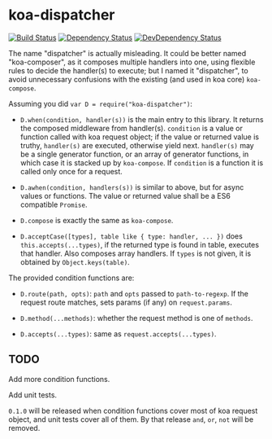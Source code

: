 # koa-dispatcher

[![Build Status](https://travis-ci.org/XeCycle/koa-dispatcher.svg?branch=master)](https://travis-ci.org/XeCycle/koa-dispatcher)
[![Dependency Status](https://img.shields.io/david/XeCycle/koa-dispatcher.svg)](https://david-dm.org/XeCycle/koa-dispatcher)
[![DevDependency Status](https://img.shields.io/david/dev/XeCycle/koa-dispatcher.svg)](https://david-dm.org/XeCycle/koa-dispatcher)

The name "dispatcher" is actually misleading.  It could be better
named "koa-composer", as it composes multiple handlers into one,
using flexible rules to decide the handler(s) to execute; but I
named it "dispatcher", to avoid unnecessary confusions with the
existing (and used in koa core) `koa-compose`.

Assuming you did `var D = require("koa-dispatcher")`:

- `D.when(condition, handler(s))` is the main entry to this
  library.  It returns the composed middleware from handler(s).
  `condition` is a value or function called with koa request
  object; if the value or returned value is truthy, `handler(s)`
  are executed, otherwise yield next.  `handler(s)` may be a
  single generator function, or an array of generator functions,
  in which case it is stacked up by `koa-compose`.  If
  `condition` is a function it is called only once for a request.

- `D.awhen(condition, handlers(s))` is similar to above, but for
  async values or functions.  The value or returned value shall
  be a ES6 compatible `Promise`.

- `D.compose` is exactly the same as `koa-compose`.

- `D.acceptCase([types], table like { type: handler, ... })` does
  `this.accepts(...types)`, if the returned type is found in
  table, executes that handler.  Also composes array handlers.
  If `types` is not given, it is obtained by
  `Object.keys(table)`.

The provided condition functions are:

- `D.route(path, opts)`: `path` and `opts` passed to
  `path-to-regexp`.  If the request route matches, sets params
  (if any) on `request.params`.

- `D.method(...methods)`: whether the request method is one of
  `methods`.

- `D.accepts(...types)`: same as `request.accepts(...types)`.

TODO
----

Add more condition functions.

Add unit tests.

`0.1.0` will be released when condition functions cover most of
koa request object, and unit tests cover all of them.  By that
release `and`, `or`, `not` will be removed.
